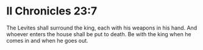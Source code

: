 # II Chronicles 23:7

The Levites shall surround the king, each with his weapons in his hand. And whoever enters the house shall be put to death. Be with the king when he comes in and when he goes out.

